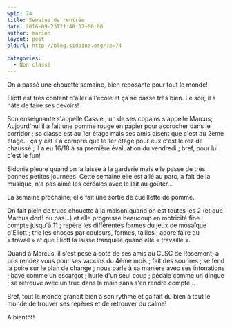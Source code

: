 ```yaml
---
wpid: 74
title: Semaine de rentrée
date: 2016-09-23T21:48:37+00:00
author: marion
layout: post
oldurl: http://blog.sidoine.org/?p=74

categories:
  - Non classé
---
```

On a passé une chouette semaine, bien reposante pour tout le monde!

Eliott est très content d'aller à l'école et ça se passe très bien. Le soir, il a hâte de faire ses devoirs!

Son enseignante s'appelle Cassie ; un de ses copains s'appelle Marcus; Aujourd'hui il a fait une pomme rouge en papier pour accrocher dans le corridor ; sa classe est au 1er étage mais ses amis disent que c'est au 2ème étage... ça y est il a compris que le 1er étage pour eux c'est le rez de chaussé ; il a eu 16/18 à sa première évaluation du vendredi ; bref, pour lui c'est le fun!

Sidonie pleure quand on la laisse à la garderie mais elle passe de très bonnes petites journées. Cette semaine elle est allé au parc, a fait de la musique, n'a pas aimé les céréales avec le lait au goûter...

La semaine prochaine, elle fait une sortie de cueillette de pomme.

On fait plein de trucs chouette à la maison quand on est toutes les 2 (et que Marcus dort! ou pas...) et elle progresse beaucoup en motricité fine ; compte jusqu'à 11 ; repère les différentes formes du jeux de mosaïque d'Eliott ; trie les choses par couleurs, formes, tailles ; adore faire du « travail » et que Eliott la laisse tranquille quand elle « travaille ».

Quand à Marcus, il s'est pesé à coté de ses amis au CLSC de Rosemont; a pris rendez vous pour ses vaccins du 4ème mois ; fait des sourires ; se fend la poire sur le plan de change ; nous parle à sa manière avec ses intonations ; bave comme un escargot ; hurle d'un seul coup ; pédale comme un dingue ; se retrouve avec un truc dans la main sans s'en rendre compte...

Bref, tout le monde grandit bien à son rythme et ça fait du bien à tout le monde de trouver ses repères et de retrouver du calme!

A bientôt!